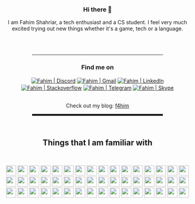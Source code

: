 <div align="center">

### Hi there 👋
<p width="40px">I am Fahim Shahriar, a tech enthusiast and a CS student. I feel very much excited trying out new things whether it's a game, tech or a language.</p>
  <br/><br/>
<hr width="70%" style="height:1px;">
  
<h3>Find me on</h3> 

[<img align="center" alt="Fahim | Discord"  src="https://img.shields.io/badge/Discord-7289DA?style=for-the-badge&logo=discord&logoColor=white"/>][discord]
[<img align="center" alt="Fahim | Gmail"  src="https://img.shields.io/badge/Gmail-D14836?style=for-the-badge&logo=gmail&logoColor=white"/>][gmail]
[<img align="center" alt="Fahim | LinkedIn"  src="https://img.shields.io/badge/LinkedIn-0077B5?style=for-the-badge&logo=linkedin&logoColor=white" />][linkedin]
[<img align="center" alt="Fahim | Stackoverflow"  src="https://img.shields.io/badge/Stack_Overflow-FE7A16?style=for-the-badge&logo=stack-overflow&logoColor=white" />][stackoverflow]
[<img align="center" alt="Fahim | Telegram" src="https://img.shields.io/badge/Telegram-2CA5E0?style=for-the-badge&logo=telegram&logoColor=white" />][telegram]
[<img align="center" alt="Fahim | Skype"  src="https://img.shields.io/badge/Skype-blue?style=for-the-badge&logo=skype&logoColor=white" />][skype]

</br>Check out my blog:  <a href="https://f4him.github.io"><u>f4him</u></a></br>
<hr width="70%" style="height:5px;">
<br/>
<h2>Things that I am familiar with</h2>
<br/>
</p>
<img src="https://img.shields.io/badge/Shell_Script-121011?style=for-the-badge&logo=gnu-bash&logoColor=white" height="27px"/>
<img src="https://img.shields.io/badge/Python-3776AB?style=for-the-badge&logo=python&logoColor=white" height="27px"/>
<img src="https://img.shields.io/badge/HTML-239120?style=for-the-badge&logo=html5&logoColor=white" height="27px"/>
<img src="https://img.shields.io/badge/HTML5-E34F26?style=for-the-badge&logo=html5&logoColor=white" height="27px"/>
<img src="https://img.shields.io/badge/CSS-239120?&style=for-the-badge&logo=css3&logoColor=white" height="27px"/>
<img src="https://img.shields.io/badge/CSS3-1572B6?style=for-the-badge&logo=css3&logoColor=white" height="27px"/>
<img src="https://img.shields.io/badge/Java-ED8B00?style=for-the-badge&logo=java&logoColor=white" height="27px"/>
<img src="https://img.shields.io/badge/PHP-777BB4?style=for-the-badge&logo=php&logoColor=white" height="27x"/>
<img src="https://img.shields.io/badge/json-5E5C5C?style=for-the-badge&logo=json&logoColor=white" height="27x"/>
<img src="https://img.shields.io/badge/MySQL-00000F?style=for-the-badge&logo=mysql&logoColor=white" height="27px"/>
<img src="https://img.shields.io/badge/Jupyter-F37626.svg?&style=for-the-badge&logo=Jupyter&logoColor=white" height="27px"/>
<img src="https://img.shields.io/badge/Markdown-000000?style=for-the-badge&logo=markdown&logoColor=white" height="27px"/>
<img src="https://img.shields.io/badge/Bootstrap-563D7C?style=for-the-badge&logo=bootstrap&logoColor=white" height="27px"/>
<img src="https://img.shields.io/badge/Django-092E20?style=for-the-badge&logo=django&logoColor=green" height="27px"/>
<img src="https://img.shields.io/badge/Laravel-FF2D20?style=for-the-badge&logo=laravel&logoColor=white" height="27px"/>
<img src="https://img.shields.io/badge/conda-342B029.svg?&style=for-the-badge&logo=anaconda&logoColor=white" height="27px"/>
<img src="https://img.shields.io/badge/Git-F05032?style=for-the-badge&logo=git&logoColor=white" height="27px"/>
<img src="https://img.shields.io/badge/Postman-FF6C37?style=for-the-badge&logo=Postman&logoColor=white" height="27px"/>
<img src="https://img.shields.io/badge/Xampp-F37623?style=for-the-badge&logo=xampp&logoColor=white" height="27px"/>
<img src="https://img.shields.io/badge/Qt-41CD52?style=for-the-badge&logo=qt&logoColor=white" height="27px"/>
<img src="https://img.shields.io/badge/gradle-02303A?style=for-the-badge&logo=gradle&logoColor=white" height="27px"/>
<img src="https://img.shields.io/badge/Firefox_Browser-FF7139?style=for-the-badge&logo=Firefox-Browser&logoColor=white" height="27px"/>
<img src="https://img.shields.io/badge/Google_chrome-4285F4?style=for-the-badge&logo=Google-chrome&logoColor=white" height="27px"/>
<img src="https://img.shields.io/badge/Android-3DDC84?style=for-the-badge&logo=android&logoColor=white" height="27px"/>
<img src="https://img.shields.io/badge/Linux-FCC624?style=for-the-badge&logo=linux&logoColor=black" height="27px"/>
<img src="https://img.shields.io/badge/Kali_Linux-557C94?style=for-the-badge&logo=kali-linux&logoColor=white" height="27px"/>
<img src="https://img.shields.io/badge/Ubuntu-E95420?style=for-the-badge&logo=ubuntu&logoColor=white" height="27px"/>
<img src="https://img.shields.io/badge/manjaro-35BF5C?style=for-the-badge&logo=manjaro&logoColor=white" height="27px"/>
<img src="https://img.shields.io/badge/Visual_Studio_Code-0078D4?style=for-the-badge&logo=visual%20studio%20code&logoColor=white" height="27px"/>
<img src="https://img.shields.io/badge/sublime_text-%23575757.svg?&style=for-the-badge&logo=sublime-text&logoColor=important" height="27px"/>
<img src="https://img.shields.io/badge/pycharm-143?style=for-the-badge&logo=pycharm&logoColor=black&color=black&labelColor=green" height="27px"/>
<img src="https://img.shields.io/badge/phpstorm-143?style=for-the-badge&logo=phpstorm&logoColor=black&color=black&labelColor=darkorchid" height="27px"/>
<img src="https://img.shields.io/badge/VIM-%2311AB00.svg?&style=for-the-badge&logo=vim&logoColor=white" height="27px"/>
<img src="https://img.shields.io/badge/IntelliJIDEA-000000.svg?style=for-the-badge&logo=intellij-idea&logoColor=white" height="27px"/>
<img src="https://img.shields.io/badge/Spyder-838485?style=for-the-badge&logo=spyder%20ide&logoColor=maroon" height="27px"/>
<img src="https://img.shields.io/badge/Android_Studio-3DDC84?style=for-the-badge&logo=android-studio&logoColor=white" height="27px"/>
<img src="https://img.shields.io/badge/Microsoft_PowerPoint-B7472A?style=for-the-badge&logo=microsoft-powerpoint&logoColor=white" height="27px"/>
<img src="https://img.shields.io/badge/Microsoft_Office-D83B01?style=for-the-badge&logo=microsoft-office&logoColor=white" height="27px"/>
<img src="https://img.shields.io/badge/Microsoft_Word-2B579A?style=for-the-badge&logo=microsoft-word&logoColor=white" height="27px"/>
<img src="https://img.shields.io/badge/LibreOffice-18A303?style=for-the-badge&logo=LibreOffice&logoColor=white" height="27px"/>
<img src="https://img.shields.io/badge/Adobe%20Illustrator-FF9A00?style=for-the-badge&logo=adobe%20illustrator&logoColor=white" height="27px"/>
<img src="https://img.shields.io/badge/Adobe-Photoshop-31A8FF?style=for-the-badge&logo=Adobe-Photoshop&labelColor=0a446b&logoWidth=15" height="27px"/>
<img src="https://img.shields.io/badge/Adobe%20Lightroom-31A8FF?style=for-the-badge&logo=Adobe%20Lightroom&logoColor=white" height="27px"/>
<img src="https://img.shields.io/badge/Inkscape-000000?style=for-the-badge&logo=Inkscape&logoColor=white" height="27px"/>
<img src="https://img.shields.io/badge/gimp-5C5543?style=for-the-badge&logo=gimp&logoColor=white" height="27px"/>
<img src="https://img.shields.io/badge/Krita-203759?style=for-the-badge&logo=krita&logoColor=EEF37B" height="27px"/>
<img src="https://img.shields.io/badge/Steam-000000?style=for-the-badge&logo=steam&logoColor=white" height="27px"/>
<img src="https://img.shields.io/badge/Counter_Strike-000000?style=for-the-badge&logo=counter-strike&logoColor=white" height="27px"/>
 

</p>
<br/><br/><br/>


<br/>

</div>


[discord]: https://discord.com/users/543139182646919170
[gmail]: mailto:shahriarfahim23@gmail.com
[linkedin]: https://www.linkedin.com/in/f4him
[stackoverflow]: https://stackoverflow.com/users/11892124/f4him
[telegram]: https://telegram.me/shahriarfahim23
[skype]: https://join.skype.com/invite/wrA3Fqb0JtMz

